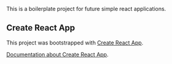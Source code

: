 This is a boilerplate project for future simple react applications.

## Create React App
This project was bootstrapped with [Create React App](https://github.com/facebookincubator/create-react-app).

[Documentation about Create React App](./CREATE_REACT_APP.md).
